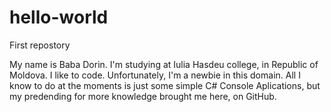 # hello-world
First repostory

My name is Baba Dorin. I'm studying at Iulia Hasdeu college, in Republic of Moldova. I like to code. Unfortunately, I'm a newbie in this domain. All I know to do at the moments is just some simple C# Console Aplications, but my predending for more knowledge brought me here, on GitHub.
